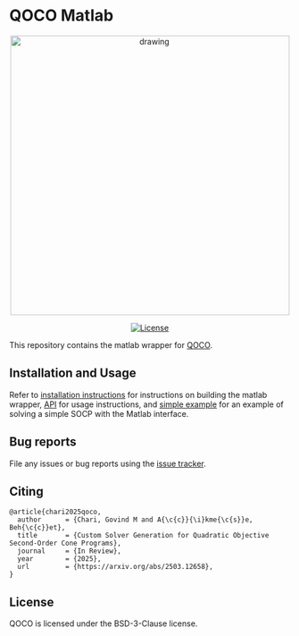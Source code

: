 # QOCO Matlab

<p align="center">
  <img src="https://github.com/user-attachments/assets/7bd44fa7-d198-4739-bb79-a5c15e04a8de" alt="drawing" width="500"/>
</p>

<p align="center">
  <a href="https://opensource.org/licenses/BSD-3-Clause"><img src="https://img.shields.io/badge/License-BSD_3--Clause-blue.svg" alt="License" /></a>
</p>

This repository contains the matlab wrapper for [QOCO](https://github.com/qoco-org/qoco).

## Installation and Usage

Refer to [installation instructions](https://qoco-org.github.io/qoco/install/matlab.html) for instructions on building the matlab wrapper, [API](https://qoco-org.github.io/qoco/api/matlab.html#matlab-interface) for usage instructions, and [simple example](https://qoco-org.github.io/qoco/examples/simple_example.html#simple-example) for an example of solving a simple SOCP with the Matlab interface.

## Bug reports

File any issues or bug reports using the [issue tracker](https://github.com/qoco-org/qoco-matlab/issues).

## Citing
```
@article{chari2025qoco,
  author      = {Chari, Govind M and A{\c{c}}{\i}kme{\c{s}}e, Beh{\c{c}}et},
  title       = {Custom Solver Generation for Quadratic Objective Second-Order Cone Programs},
  journal     = {In Review},
  year        = {2025},
  url         = {https://arxiv.org/abs/2503.12658},
}
```

## License

QOCO is licensed under the BSD-3-Clause license.
